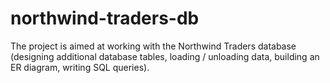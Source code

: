 # northwind-traders-db
 The project is aimed at working with the Northwind Traders database (designing additional database tables, loading / unloading data, building an ER diagram, writing SQL queries).
